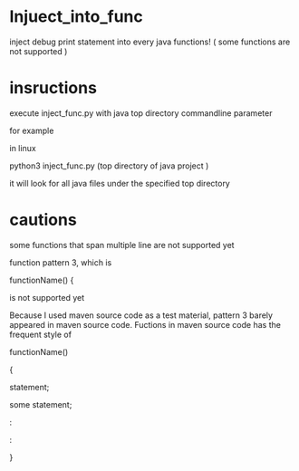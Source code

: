 # Injuect_into_func
inject debug print statement into every java functions! ( some functions are not supported )

# insructions
execute inject_func.py with java top directory commandline parameter

for example

in linux

python3 inject_func.py (top directory of java project )

it will look for all java files under the specified top directory

# cautions
some functions that span multiple line are not supported yet

function pattern 3, which is 

functionName() {

is not supported yet

Because I used maven source code as a test material, pattern 3 barely appeared in maven source code. 
Fuctions in maven source code has the frequent style of

functionName() 

{

  statement;
  
  some statement;
  
  :
  
  :

}

